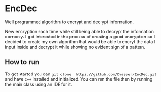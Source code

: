 # EncDec
Well programmed algorithm to encrypt and decrypt information.

New encryption each time while still being able to decrypt the information correctly.
I got interested in the process of creating a good encryption so I decided to create my own algorithm that would be able to encryt the data I input inside and decrypt it while showing no evident sign of a pattern.

## How to run

To get started you can `git clone  https://github.com/DYasser/EncDec.git` and have `C++` installed and initialized. You can run the file then by running the main class using an IDE for it.
